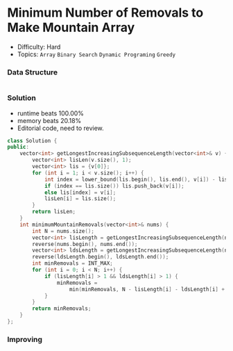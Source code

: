 # Minimum Number of Removals to Make Mountain Array
- Difficulty: Hard
- Topics: `Array` `Binary Search` `Dynamic Programing` `Greedy`

### Data Structure
``` cpp
```

### Solution
- runtime beats 100.00%
- memory beats 20.18%
- Editorial code, need to review.
``` cpp
class Solution {
public:
    vector<int> getLongestIncreasingSubsequenceLength(vector<int>& v) {
        vector<int> lisLen(v.size(), 1);
        vector<int> lis = {v[0]};
        for (int i = 1; i < v.size(); i++) {
            int index = lower_bound(lis.begin(), lis.end(), v[i]) - lis.begin();
            if (index == lis.size()) lis.push_back(v[i]);
            else lis[index] = v[i];
            lisLen[i] = lis.size();
        }
        return lisLen;
    }
    int minimumMountainRemovals(vector<int>& nums) {
        int N = nums.size();
        vector<int> lisLength = getLongestIncreasingSubsequenceLength(nums);
        reverse(nums.begin(), nums.end());
        vector<int> ldsLength = getLongestIncreasingSubsequenceLength(nums);
        reverse(ldsLength.begin(), ldsLength.end());
        int minRemovals = INT_MAX;
        for (int i = 0; i < N; i++) {
            if (lisLength[i] > 1 && ldsLength[i] > 1) {
                minRemovals =
                    min(minRemovals, N - lisLength[i] - ldsLength[i] + 1);
            }
        }
        return minRemovals;
    }
};
```

### Improving
``` cpp
```